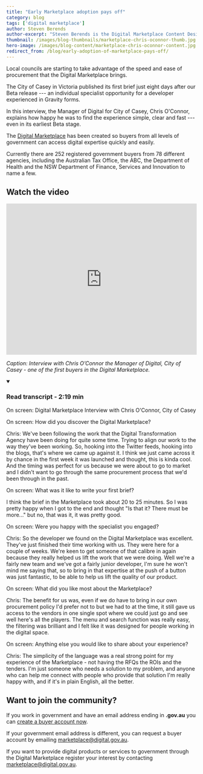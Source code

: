 ```yaml
---
title: "Early Marketplace adoption pays off"
category: blog
tags: ['digital marketplace']
author: Steven Berends
author-excerpt: "Steven Berends is the Digital Marketplace Content Designer and can most often be found in the DTA Sydney office."
thumbnail: /images/blog-thumbnails/marketplace-chris-oconnor-thumb.jpg
hero-image: /images/blog-content/marketplace-chris-oconnor-content.jpg
redirect_from: /blog/early-adoption-of-marketplace-pays-off/
---
```


Local councils are starting to take advantage of the speed and ease of procurement that the Digital Marketplace brings.
 
The City of Casey in Victoria published its first brief just eight days after our Beta release --- an individual specialist opportunity for a developer experienced in Gravity forms. 
 
In this interview, the Manager of Digital for City of Casey, Chris O'Connor, explains how happy he was to find the experience simple, clear and fast --- even in its earliest Beta stage.
 
The [Digital Marketplace](https://marketplace.service.gov.au/) has been created so buyers from all levels of government can access digital expertise quickly and easily. 
 
Currently there are 252 registered government buyers from 78 different agencies, including the Australian Tax Office, the ABC, the Department of Health and the NSW Department of Finance, Services and Innovation to name a few.

## Watch the video

<div class="youtube-embed">
  <iframe width="100%" height="400" src="https://www.youtube.com/embed/-4VrwW461tw" frameborder="0" allowfullscreen></iframe>

  <p><em>Caption: Interview with Chris O’Connor the Manager of Digital, City of Casey - one of the first buyers in the Digital Marketplace.</em></p>
  
  <details open data-label="content-accordion-1-example" aria-expanded="false">
    <summary><h3>Read transcript - 2:19 min</h3></summary>
    <div class="accordion-panel" markdown="1">
    
On screen: Digital Marketplace Interview with Chris O'Connor, City of Casey

On screen: How did you discover the Digital Marketplace?

Chris: We've been following the work that the Digital Transformation Agency have been doing for quite some time. Trying to align our work to the way they've been working. So, hooking into the Twitter feeds, hooking into the blogs, that's where we came up against it. I think we just came across it by chance in the first week it was launched and thought, this is kinda cool. And the timing was perfect for us because we were about to go to market and I didn't want to go through the same procurement process that we'd been through in the past.

On screen: What was it like to write your first brief?

I think the brief in the Marketplace took about 20 to 25 minutes. So I was pretty happy when I got to the end and thought "Is that it? There must be more..." but no, that was it, it was pretty good.

On screen: Were you happy with the specialist you engaged?

Chris: So the developer we found on the Digital Marketplace was excellent. They've just finished their time working with us. They were here for a couple of weeks. We're keen to get someone of that calibre in again because they really helped us lift the work that we were doing. Well we're a fairly new team and we've got a fairly junior developer, I'm sure he won't mind me saying that, so to bring in that expertise at the push of a button was just fantastic, to be able to help us lift the quality of our product.

On screen: What did you like most about the Marketplace?

Chris: The benefit for us was, even if we do have to bring in our own procurement policy I'd prefer not to but we had to at the time, it still gave us access to the vendors in one single spot where we could just go and see well here's all the players. The menu and search function was really easy, the filtering was brilliant and I felt like it was designed for people working in the digital space.

On screen: Anything else you would like to share about your experience?

Chris: The simplicity of the language was a real strong point for my experience of the Marketplace - not having the RFQs the ROIs and the tenders. I'm just someone who needs a solution to my problem, and anyone who can help me connect with people who provide that solution I'm really happy with, and if it's in plain English, all the better.

</div>
  </details>
</div>

## Want to join the community? 

If you work in government and have an email address ending in **.gov.au** you can [create a buyer account now](https://marketplace.service.gov.au/buyers/signup).

If your government email address is different, you can request a buyer account by emailing [marketplace@digital.gov.au](mailto:marketplace@digital.gov.au).

If you want to provide digital products or services to government through the Digital Marketplace register your interest by contacting [marketplace@digital.gov.au](mailto:marketplace@digital.gov.au).
